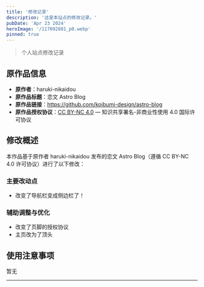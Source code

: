 ```yaml
---
title: '修改记录'
description: '这是本站点的修改记录。'
pubDate: 'Apr 23 2024'
heroImage: '/117092881_p0.webp'
pinned: true
---
```

> 个人站点修改记录 

## 原作品信息

- **原作者**：haruki-nikaidou
- **原作品标题**：恋文 Astro Blog
- **原作品链接**：https://github.com/koibumi-design/astro-blog
- **原作品授权协议**：[CC BY-NC 4.0](https://creativecommons.org/licenses/by-nc/4.0/) — 知识共享署名-非商业性使用 4.0 国际许可协议

## 修改概述

本作品基于原作者 haruki-nikaidou 发布的恋文 Astro Blog（遵循 CC BY-NC 4.0 许可协议）进行了以下修改：

### 主要改动点

- 改变了导航栏变成侧边栏了！



### 辅助调整与优化

- 改变了页脚的授权协议
- 主页改为了顶头

## 使用注意事项

暂无

---
